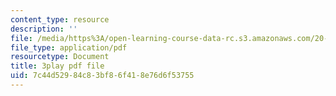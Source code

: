 ```yaml
---
content_type: resource
description: ''
file: /media/https%3A/open-learning-course-data-rc.s3.amazonaws.com/20-219-becoming-the-next-bill-nye-writing-and-hosting-the-educational-show-january-iap-2015/7c44d52984c83bf86f418e76d6f53755_VBgVRviSKek.pdf
file_type: application/pdf
resourcetype: Document
title: 3play pdf file
uid: 7c44d529-84c8-3bf8-6f41-8e76d6f53755
---
```

